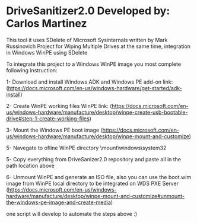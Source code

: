 # DriveSanitizer2.0 Developed by: Carlos Martinez
This tool it uses SDelete of Microsoft Sysinternals written by Mark Russinovich
Project for Wiping Multiple Drives at the same time, integration in Windows WinPE using SDelete

To integrate this project to a Windows WinPE image you most complete following instruction:

1- Download and install Windows ADK and Windows PE add-on link: (https://docs.microsoft.com/en-us/windows-hardware/get-started/adk-install)

2- Create WinPE working files WinPE link: (https://docs.microsoft.com/en-us/windows-hardware/manufacture/desktop/winpe-create-usb-bootable-drive#step-1-create-working-files)

3- Mount the Windows PE boot image (https://docs.microsoft.com/en-us/windows-hardware/manufacture/desktop/winpe-mount-and-customize)

5- Navegate to ofline WinPE directory \mount\windows\system32

5- Copy everything from DriveSanizer2.0 repository and paste all in the path location above

6- Unmount WinPE and generate an ISO file, also you can use the boot.wim image from WinPE local directory to be integrated on WDS PXE Server  (https://docs.microsoft.com/en-us/windows-hardware/manufacture/desktop/winpe-mount-and-customize#unmount-the-windows-pe-image-and-create-media)

one script will develop to automate the steps above :)
